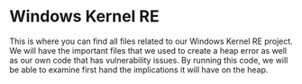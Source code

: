 # Windows Kernel RE
This is where you can find all files related to our Windows Kernel RE project. We will have the important files that we used to create a heap error as well as our own code that has vulnerability issues. By running this code, we will be able to examine first hand the implications it will have on the heap.  
